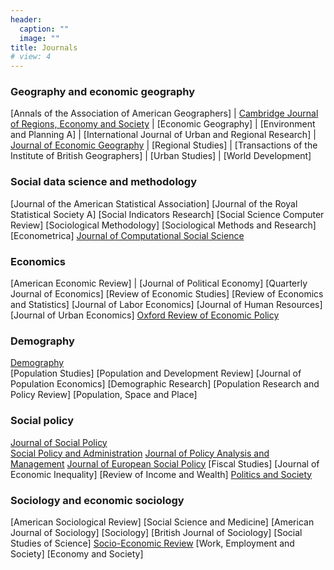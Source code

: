 ```yaml
---
header:
  caption: ""
  image: ""
title: Journals
# view: 4
---
```


### Geography and economic geography

[Annals of the Association of American Geographers] | [Cambridge Journal of Regions, Economy and Society](https://academic.oup.com/cjres) | [Economic Geography] | [Environment and Planning A] | [International Journal of Urban and Regional Research] | [Journal of Economic Geography](https://academic.oup.com/joeg) | [Regional Studies] | [Transactions of the Institute of British Geographers] | [Urban Studies] | [World Development]

### Social data science and methodology

[Journal of the American Statistical Association]
[Journal of the Royal Statistical Society A]
[Social Indicators Research]
[Social Science Computer Review]
[Sociological Methodology]
[Sociological Methods and Research]
[Econometrica]
[Journal of Computational Social Science](https://www.springer.com/journal/42001)

### Economics

[American Economic Review] | [Journal of Political Economy] 
[Quarterly Journal of Economics]
[Review of Economic Studies]
[Review of Economics and Statistics]
[Journal of Labor Economics]
[Journal of Human Resources]
[Journal of Urban Economics]
[Oxford Review of Economic Policy](https://academic.oup.com/oxrep)

### Demography

[Demography](https://read.dukeupress.edu/demography)    
[Population Studies]
[Population and Development Review]
[Journal of Population Economics]
[Demographic Research]
[Population Research and Policy Review]
[Population, Space and Place]

### Social policy

[Journal of Social Policy](https://www.cambridge.org/core/journals/journal-of-social-policy)  
[Social Policy and Administration]()
[Journal of Policy Analysis and Management]()
[Journal of European Social Policy]()
[Fiscal Studies]
[Journal of Economic Inequality]
[Review of Income and Wealth]
[Politics and Society](https://academic.oup.com/policyandsociety)

### Sociology and economic sociology

[American Sociological Review]
[Social Science and Medicine]
[American Journal of Sociology]
[Sociology]
[British Journal of Sociology]
[Social Studies of Science]
[Socio-Economic Review](https://academic.oup.com/ser)
[Work, Employment and Society]
[Economy and Society]

